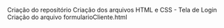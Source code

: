 Criação do repositório
Criação dos arquivos HTML e CSS - Tela de Login
Criação do arquivo formularioCliente.html